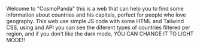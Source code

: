 Welcome to "CosmoPanda" this is a web that can help you to find some information about countries and his capitals, perfect for people who love geography.
This web use simple JS code with some HTML and Tailwind CSS, using and API you can see the diferent types of countries filtered per region, and if you don't like the dark mode, YOU CAN CHANGE IT TO LIGHT MODE!!
